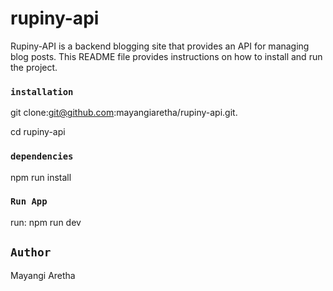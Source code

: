# rupiny-api

Rupiny-API is a backend blogging site that provides an API for managing blog posts. This README file provides instructions on how to install and run the project.

### `installation`
 git clone:git@github.com:mayangiaretha/rupiny-api.git.

 
 cd rupiny-api

### `dependencies`
npm run install

###  `Run App`
run: npm run dev

## `Author`
Mayangi Aretha
